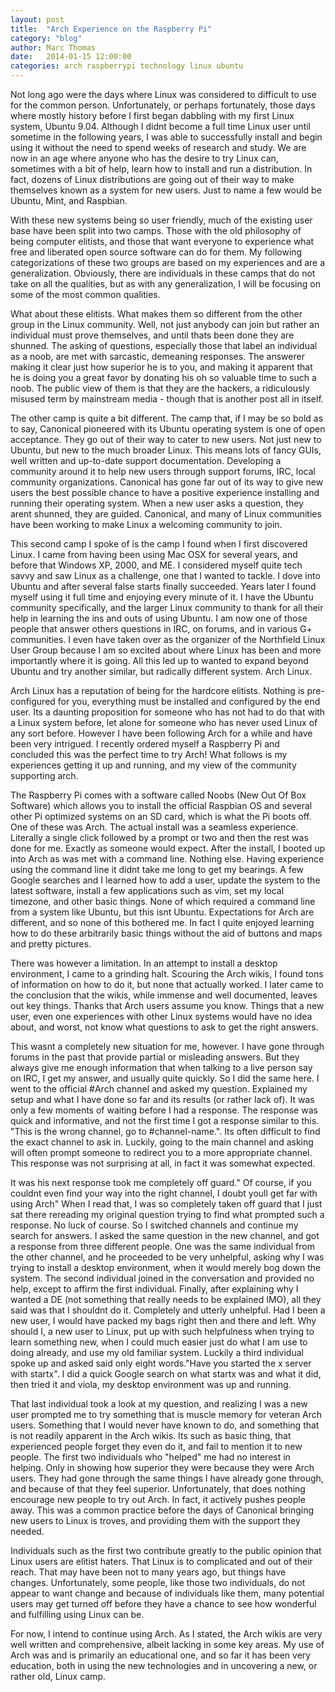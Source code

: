 ```yaml
---
layout: post
title:  "Arch Experience on the Raspberry Pi"
category: "blog"
author: Marc Thomas
date:   2014-01-15 12:00:00
categories: arch raspberrypi technology linux ubuntu
---
```


Not long ago were the days where Linux was considered to difficult to use for the common person. Unfortunately, or perhaps fortunately, those days where mostly history before I first began dabbling with my first Linux system, Ubuntu 9.04. Although I didnt become a full time Linux user until sometime in the following years, I was able to successfully install and begin using it without the need to spend weeks of research and study. We are now in an age where anyone who has the desire to try Linux can, sometimes with a bit of help, learn how to install and run a distribution. In fact, dozens of Linux distributions are going out of their way to make themselves known as a system for new users. Just to name a few would be Ubuntu, Mint, and Raspbian.

With these new systems being so user friendly, much of the existing user base have been split into two camps. Those with the old philosophy of being computer elitists, and those that want everyone to experience what free and liberated open source software can do for them. My following categorizations of these two groups are based on my experiences and are a generalization. Obviously, there are individuals in these camps that do not take on all the qualities, but as with any generalization, I will be focusing on some of the most common qualities. 

What about these elitists. What makes them so different from the other group in the Linux community. Well, not just anybody can join but rather an individual must prove themselves, and until thats been done they are shunned. The asking of questions, especially those that label an individual as a noob, are met with sarcastic, demeaning responses. The answerer making it clear just how superior he is to you, and making it apparent that he is doing you a great favor by donating his oh so valuable time to such a noob. The public view of them is that they are the hackers, a ridiculously misused term by mainstream media - though that is another post all in itself.

The other camp is quite a bit different. The camp that, if I may be so bold as to say, Canonical pioneered with its Ubuntu operating system is one of open acceptance. They go out of their way to cater to new users. Not just new to Ubuntu, but new to the much broader Linux. This means lots of fancy GUIs, well written and up-to-date support documentation. Developing a community around it to help new users through support forums, IRC, local community organizations. Canonical has gone far out of its way to give new users the best possible chance to have a positive experience installing and running their operating system. When a new user asks a question, they arent shunned, they are guided. Canonical, and many of Linux communities have been working to make Linux a welcoming community to join.

This second camp I spoke of is the camp I found when I first discovered Linux. I came from having been using Mac OSX for several years, and before that Windows XP, 2000, and ME. I considered myself quite tech savvy and saw Linux as a challenge, one that I wanted to tackle. I dove into Ubuntu and after several false starts finally succeeded. Years later I found myself using it full time and enjoying every minute of it. I have the Ubuntu community specifically, and the larger Linux community to thank for all their help in learning the ins and outs of using Ubuntu. I am now one of those people that answer others questions in IRC, on forums, and in various G+ communities. I even have taken over as the organizer of the Northfield Linux User Group because I am so excited about where Linux has been and more importantly where it is going. All this led up to wanted to expand beyond Ubuntu and try another similar, but radically different system. Arch Linux.

Arch Linux has a reputation of being for the hardcore elitists. Nothing is pre-configured for you, everything must be installed and configured by the end user. Its a daunting proposition for someone who has not had to do that with a Linux system before, let alone for someone who has never used Linux of any sort before. However I have been following Arch for a while and have been very intrigued. I recently ordered myself a Raspberry Pi and concluded this was the perfect time to try Arch! What follows is my experiences getting it up and running, and my view of the community supporting arch.

The Raspberry Pi comes with a software called Noobs (New Out Of Box Software) which allows you to install the official Raspbian OS and several other Pi optimized systems on an SD card, which is what the Pi boots off. One of these was Arch. The actual install was a seamless experience. Literally a single click followed by a prompt or two and then the rest was done for me. Exactly as someone would expect. After the install, I booted up into Arch as was met with a command line. Nothing else. Having experience using the command line it didnt take me long to get my bearings. A few Google searches and I learned how to add a user, update the system to the latest software, install a few applications such as vim, set my local timezone, and other basic things. None of which required a command line from a system like Ubuntu, but this isnt Ubuntu. Expectations for Arch are different, and so none of this bothered me. In fact I quite enjoyed learning how to do these arbitrarily basic things without the aid of buttons and maps and pretty pictures.

There was however a limitation. In an attempt to install a desktop environment, I came to a grinding halt. Scouring the Arch wikis, I found tons of information on how to do it, but none that actually worked. I later came to the conclusion that the wikis, while immense and well documented, leaves out key things. Thanks that Arch users assume you know. Things that a new user, even one experiences with other Linux systems would have no idea about, and worst, not know what questions to ask to get the right answers.

This wasnt a completely new situation for me, however. I have gone through forums in the past that provide partial or misleading answers. But they always give me enough information that when talking to a live person say on IRC, I get my answer, and usually quite quickly. So I did the same here. I went to the official #Arch channel and asked my question. Explained my setup and what I have done so far and its results (or rather lack of). It was only a few moments of waiting before I had a response. The response was quick and informative, and not the first time I got a response similar to this. "This is the wrong channel, go to #channel-name.". Its often difficult to find the exact channel to ask in. Luckily, going to the main channel and asking will often prompt someone to redirect you to a more appropriate channel. This response was not surprising at all, in fact it was somewhat expected. 

It was his next response took me completely off guard." Of course, if you couldnt even find your way into the right channel, I doubt youll get far with using Arch" When I read that, I was so completely taken off guard that I just sat there rereading my original question trying to find what prompted such a response. No luck of course. So I switched channels and continue my search for answers. I asked the same question in the new channel, and got a response from three different people. One was the same individual from the other channel, and he proceeded to be very unhelpful, asking why I was trying to install a desktop environment, when it would merely bog down the system. The second individual joined in the conversation and provided no help, except to affirm the first individual. Finally, after explaining why I wanted a DE (not something that really needs to be explained IMO), all they said was that I shouldnt do it. Completely and utterly unhelpful. Had I been a new user, I would have packed my bags right then and there and left. Why should I, a new user to Linux, put up with such helpfulness when trying to learn something new, when I could much easier just do what I am use to doing already, and use my old familiar system. Luckily a third individual spoke up and asked said only eight words."Have you started the x server with startx". I did a quick Google search on what startx was and what it did, then tried it and viola, my desktop environment was up and running.

That last individual took a look at my question, and realizing I was a new user prompted me to try something that is muscle memory for veteran Arch users. Something that I would never have known to do, and something that is not readily apparent in the Arch wikis. Its such as basic thing, that experienced people forget they even do it, and fail to mention it to new people. The first two individuals who "helped" me had no interest in helping. Only in showing how superior they were because they were Arch users. They had gone through the same things I have already gone through, and because of that they feel superior. Unfortunately, that does nothing encourage new people to try out Arch. In fact, it actively pushes people away. This was a common practice before the days of Canonical bringing new users to Linux is troves, and providing them with the support they needed.

Individuals such as the first two contribute greatly to the public opinion that Linux users are elitist haters. That Linux is to complicated and out of their reach. That may have been not to many years ago, but things have changes. Unfortunately, some people, like those two individuals, do not appear to want change and because of individuals like them, many potential users may get turned off before they have a chance to see how wonderful and fulfilling using Linux can be.

For now, I intend to continue using Arch. As I stated, the Arch wikis are very well written and comprehensive, albeit lacking in some key areas. My use of Arch was and is primarily an educational one, and so far it has been very education, both in using the new technologies and in uncovering a new, or rather old, Linux camp.




